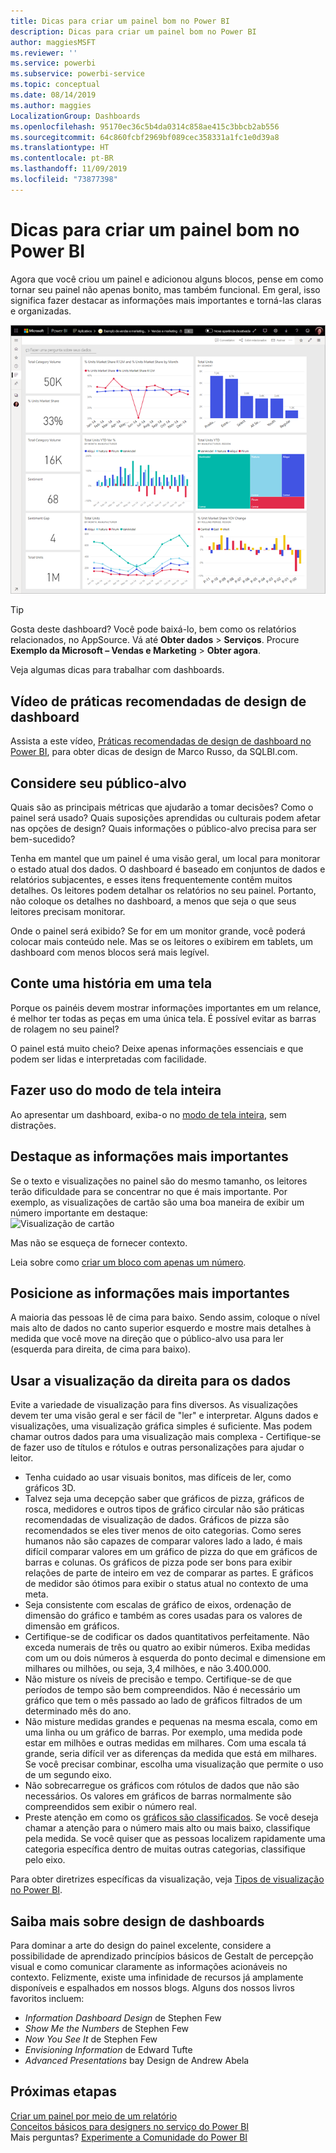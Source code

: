 ```yaml
---
title: Dicas para criar um painel bom no Power BI
description: Dicas para criar um painel bom no Power BI
author: maggiesMSFT
ms.reviewer: ''
ms.service: powerbi
ms.subservice: powerbi-service
ms.topic: conceptual
ms.date: 08/14/2019
ms.author: maggies
LocalizationGroup: Dashboards
ms.openlocfilehash: 95170ec36c5b4da0314c858ae415c3bbcb2ab556
ms.sourcegitcommit: 64c860fcbf2969bf089cec358331a1fc1e0d39a8
ms.translationtype: HT
ms.contentlocale: pt-BR
ms.lasthandoff: 11/09/2019
ms.locfileid: "73877398"
---
```

# <a name="tips-for-designing-a-great-power-bi-dashboard"></a>Dicas para criar um painel bom no Power BI
Agora que você criou um painel e adicionou alguns blocos, pense em como tornar seu painel não apenas bonito, mas também funcional. Em geral, isso significa fazer destacar as informações mais importantes e torná-las claras e organizadas.

![Dashboard de exemplo de marketing e vendas](media/service-dashboards-design-tips/power-bi-marketing-sample-dashboard.png)

> [!TIP]
> Gosta deste dashboard? Você pode baixá-lo, bem como os relatórios relacionados, no AppSource. Vá até **Obter dados** > **Serviços**. Procure **Exemplo da Microsoft – Vendas e Marketing** > **Obter agora**.

Veja algumas dicas para trabalhar com dashboards.

## <a name="dashboard-design-best-practices-video"></a>Vídeo de práticas recomendadas de design de dashboard

Assista a este vídeo, [Práticas recomendadas de design de dashboard no Power BI](https://www.youtube.com/watch?v=-tdkUYrzrio), para obter dicas de design de Marco Russo, da SQLBI.com.

## <a name="consider-your-audience"></a>Considere seu público-alvo
Quais são as principais métricas que ajudarão a tomar decisões? Como o painel será usado? Quais suposições aprendidas ou culturais podem afetar nas opções de design? Quais informações o público-alvo precisa para ser bem-sucedido?

Tenha em mantel que um painel é uma visão geral, um local para monitorar o estado atual dos dados. O dashboard é baseado em conjuntos de dados e relatórios subjacentes, e esses itens frequentemente contêm muitos detalhes. Os leitores podem detalhar os relatórios no seu painel. Portanto, não coloque os detalhes no dashboard, a menos que seja o que seus leitores precisam monitorar.

Onde o painel será exibido? Se for em um monitor grande, você poderá colocar mais conteúdo nele. Mas se os leitores o exibirem em tablets, um dashboard com menos blocos será mais legível.

## <a name="tell-a-story-on-one-screen"></a>Conte uma história em uma tela
Porque os painéis devem mostrar informações importantes em um relance, é melhor ter todas as peças em uma única tela. É possível evitar as barras de rolagem no seu painel?

O painel está muito cheio?  Deixe apenas informações essenciais e que podem ser lidas e interpretadas com facilidade.

## <a name="make-use-of-full-screen-mode"></a>Fazer uso do modo de tela inteira
Ao apresentar um dashboard, exiba-o no [modo de tela inteira](consumer/end-user-focus.md), sem distrações.

## <a name="accent-the-most-important-information"></a>Destaque as informações mais importantes
Se o texto e visualizações no painel são do mesmo tamanho, os leitores terão dificuldade para se concentrar no que é mais importante. Por exemplo, as visualizações de cartão são uma boa maneira de exibir um número importante em destaque:  
![Visualização de cartão](media/service-dashboards-design-tips/pbi_card.png)

Mas não se esqueça de fornecer contexto.  

Leia sobre como [criar um bloco com apenas um número](visuals/power-bi-visualization-card.md).

## <a name="place-the-most-important-information"></a>Posicione as informações mais importantes
A maioria das pessoas lê de cima para baixo. Sendo assim, coloque o nível mais alto de dados no canto superior esquerdo e mostre mais detalhes à medida que você move na direção que o público-alvo usa para ler (esquerda para direita, de cima para baixo).

## <a name="use-the-right-visualization-for-the-data"></a>Usar a visualização da direita para os dados
Evite a variedade de visualização para fins diversos.  As visualizações devem ter uma visão geral e ser fácil de "ler" e interpretar.  Alguns dados e visualizações, uma visualização gráfica simples é suficiente. Mas podem chamar outros dados para uma visualização mais complexa - Certifique-se de fazer uso de títulos e rótulos e outras personalizações para ajudar o leitor.  

* Tenha cuidado ao usar visuais bonitos, mas difíceis de ler, como gráficos 3D. 
* Talvez seja uma decepção saber que gráficos de pizza, gráficos de rosca, medidores e outros tipos de gráfico circular não são práticas recomendadas de visualização de dados. Gráficos de pizza são recomendados se eles tiver menos de oito categorias. Como seres humanos não são capazes de comparar valores lado a lado, é mais difícil comparar valores em um gráfico de pizza do que em gráficos de barras e colunas. Os gráficos de pizza pode ser bons para exibir relações de parte de inteiro em vez de comparar as partes. E gráficos de medidor são ótimos para exibir o status atual no contexto de uma meta.
* Seja consistente com escalas de gráfico de eixos, ordenação de dimensão do gráfico e também as cores usadas para os valores de dimensão em gráficos.
* Certifique-se de codificar os dados quantitativos perfeitamente. Não exceda numerais de três ou quatro ao exibir números. Exiba medidas com um ou dois números à esquerda do ponto decimal e dimensione em milhares ou milhões, ou seja, 3,4 milhões, e não 3.400.000.
* Não misture os níveis de precisão e tempo. Certifique-se de que períodos de tempo são bem compreendidos. Não é necessário um gráfico que tem o mês passado ao lado de gráficos filtrados de um determinado mês do ano.
* Não misture medidas grandes e pequenas na mesma escala, como em uma linha ou um gráfico de barras. Por exemplo, uma medida pode estar em milhões e outras medidas em milhares. Com uma escala tá grande, seria difícil ver as diferenças da medida que está em milhares. Se você precisar combinar, escolha uma visualização que permite o uso de um segundo eixo.
* Não sobrecarregue os gráficos com rótulos de dados que não são necessários. Os valores em gráficos de barras normalmente são compreendidos sem exibir o número real.
* Preste atenção em como os [gráficos são classificados](consumer/end-user-change-sort.md). Se você deseja chamar a atenção para o número mais alto ou mais baixo, classifique pela medida. Se você quiser que as pessoas localizem rapidamente uma categoria específica dentro de muitas outras categorias, classifique pelo eixo.  

Para obter diretrizes específicas da visualização, veja [Tipos de visualização no Power BI](visuals/power-bi-visualization-types-for-reports-and-q-and-a.md).  

## <a name="learn-more-about-dashboard-design"></a>Saiba mais sobre design de dashboards
Para dominar a arte do design do painel excelente, considere a possibilidade de aprendizado princípios básicos de Gestalt de percepção visual e como comunicar claramente as informações acionáveis no contexto. Felizmente, existe uma infinidade de recursos já amplamente disponíveis e espalhados em nossos blogs. Alguns dos nossos livros favoritos incluem:

* *Information Dashboard Design* de Stephen Few  
* *Show Me the Numbers* de Stephen Few  
* *Now You See It* de Stephen Few  
* *Envisioning Information* de Edward Tufte  
* *Advanced Presentations* bay Design de Andrew Abela   

## <a name="next-steps"></a>Próximas etapas
[Criar um painel por meio de um relatório](service-dashboard-create.md)  
[Conceitos básicos para designers no serviço do Power BI](service-basic-concepts.md)  
Mais perguntas? [Experimente a Comunidade do Power BI](https://community.powerbi.com/)
